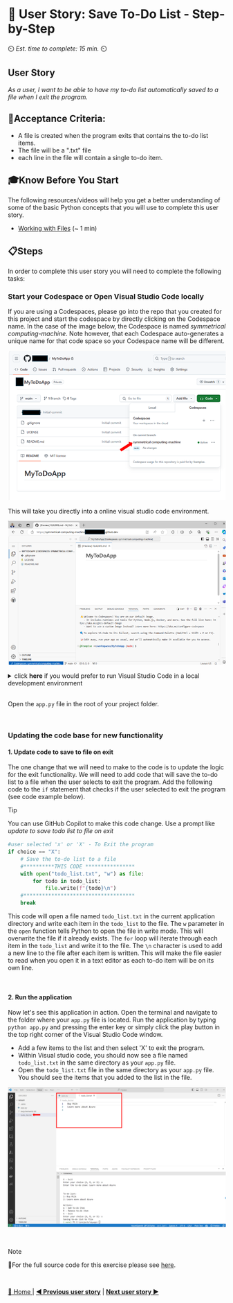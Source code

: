 # 📖 User Story: Save To-Do List - Step-by-Step
⏲️ _Est. time to complete: 15 min._ ⏲️

## User Story

*As a user, I want to be able to have my to-do list automatically saved to a file when I exit the program.*

## 🎯Acceptance Criteria:
- A file is created when the program exits that contains the to-do list items.
- The file will be a ".txt" file
- each line in the file will contain a single to-do item.

## 🎓Know Before You Start
The following resources/videos will help you get a better understanding of some of the basic Python concepts that you will use to complete this user story.
- [Working with Files](https://youtu.be/uQ5BZht9L3A?t=5812) (~ 1 min)

## 📋Steps

In order to complete this user story you will need to complete the following tasks:

### Start your Codespace or Open Visual Studio Code locally
If you are using a Codespaces, please go into the repo that you created for this project and start the codespace by directly clicking on the Codespace name.  In the case of the image below, the Codespace is named _symmetrical computing-machine_. Note however, that each Codespace auto-generates a unique name for that code space so your Codespace name will be different.  

![Start Codespaces](/Track_1_ToDo_App/content-images/github-start-codespace.png)

This will take you directly into a online visual studio code environment.

![online visual studio code](/Track_1_ToDo_App/content-images/github-start-codespace-02.png)

<details>
<summary>click <b>here</b> if you would prefer to run Visual Studio Code in a local development environment</summary>

- From the terminal/console window, navigate to the project directory
  
    ```bash
    cd <project directory>
    ```
- Open up Visual Studio Code in the project directory by executing the following command.
    
    ```cmd
    code . 
    ```
</details> 

<br/>

Open the `app.py` file in the root of your project folder.

<br/>

### Updating the code base for new functionality

#### 1. Update code to save to file on exit
The one change that we will need to make to the code is to update the logic for the exit functionality. We will need to add code that will save the to-do list to a file when the user selects to exit the program.  Add the following code to the `if` statement that checks if the user selected to exit the program (see code example below).

>[!TIP]
>You can use GitHub Copilot to make this code change. Use a prompt like *update to save todo list to file on exit*

```python
#user selected 'x' or 'X' - To Exit the program
if choice == "X":
    # Save the to-do list to a file
    #**********THIS CODE ****************
    with open("todo_list.txt", "w") as file:
        for todo in todo_list:
            file.write(f"{todo}\n")
    #************************************
    break
```

This code will open a file named `todo_list.txt` in the current application directory and write each item in the `todo_list` to the file.  The `w` parameter in the `open` function tells Python to open the file in write mode.  This will overwrite the file if it already exists.  The `for` loop will iterate through each item in the `todo_list` and write it to the file.  The `\n` character is used to add a new line to the file after each item is written.  This will make the file easier to read when you open it in a text  editor as each to-do item will be on its own line.

<br/>

#### 2. Run the application
Now let's see this application in action. Open the terminal and navigate to the folder where your `app.py` file is located. Run the application by typing `python app.py` and pressing the enter key or simply click the play button in the top right corner of the Visual Studio Code window.

- Add a few items to the list and then select 'X' to exit the program.
- Within Visual studio code, you should now see a file named `todo_list.txt` in the same directory as your `app.py` file.
- Open the `todo_list.txt` file in the same directory as your `app.py` file. You should see the items that you added to the list in the file.

![RunApplication04](/Track_1_ToDo_App/Sprint-01%20-%20Basic%20Application/images/RunApp-S1-F2-US01-01.png)

<br/>


> [!NOTE]
> 📄For the full source code for this exercise please see [here](/Track_1_ToDo_App/Sprint-01%20-%20Basic%20Application/src/app-s01-f02-us01/app.py).

<br/>

[🔼 Home ](/Track_1_ToDo_App/README.md) | [**◀ Previous user story**](/Track_1_ToDo_App/Sprint-01%20-%20Basic%20Application/Feature%201%20-%20Manage%20Todo%20List/User%20Story%202%20-%20Remove%20Item%20from%20List.md) | [**Next user story ▶**](User%20Story%202%20-%20Load%20To-Do%20List%20from%20File.md)